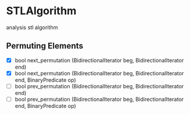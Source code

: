 # STLAlgorithm
analysis stl algorithm

## Permuting Elements

- [x] bool next_permutation (BidirectionalIterator beg, BidirectionalIterator end)
- [x] bool next_permutation (BidirectionalIterator beg, BidirectionalIterator end, BinaryPredicate op)
- [ ] bool prev_permutation (BidirectionalIterator beg, BidirectionalIterator end)
- [ ] bool prev_permutation (BidirectionalIterator beg, BidirectionalIterator end, BinaryPredicate op)
